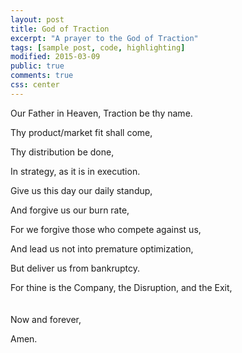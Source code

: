 ```yaml
---
layout: post
title: God of Traction
excerpt: "A prayer to the God of Traction"
tags: [sample post, code, highlighting]
modified: 2015-03-09
public: true
comments: true
css: center
---
```


Our Father in Heaven, Traction be thy name.

Thy product/market fit shall come,

Thy distribution be done,

In strategy, as it is in execution.

Give us this day our daily standup,

And forgive us our burn rate,

For we forgive those who compete against us,

And lead us not into premature optimization,

But deliver us from bankruptcy.

For thine is the Company, the Disruption, and the Exit,
<br><br><br>
Now and forever,

Amen.

